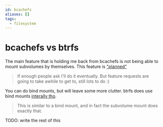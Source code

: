 ```yaml
---
id: bcachefs
aliases: []
tags:
  - filesystem
---
```


# bcachefs vs btrfs

The main feature that is holding me back from bcachefs is not being able to mount subvolumes by themselves. 
This feature is ["planned"](https://www.reddit.com/r/bcachefs/comments/1aheyn5/comment/kory9qx/?utm_source=share&utm_medium=web3x&utm_name=web3xcss&utm_term=1&utm_content=share_button)

>  If enough people ask I'll do it eventually. 
>  But feature requests are going to take awhile to get to, still lots to do :) 

You can do bind mounts, but will leave some more clutter. btrfs does use bind mounts [interally tho](https://man7.org/linux/man-pages/man8/btrfs-subvolume.8.html).

> This is similar to a bind mount, and in fact the subvolume mount does exactly that.

TODO: write the rest of this

